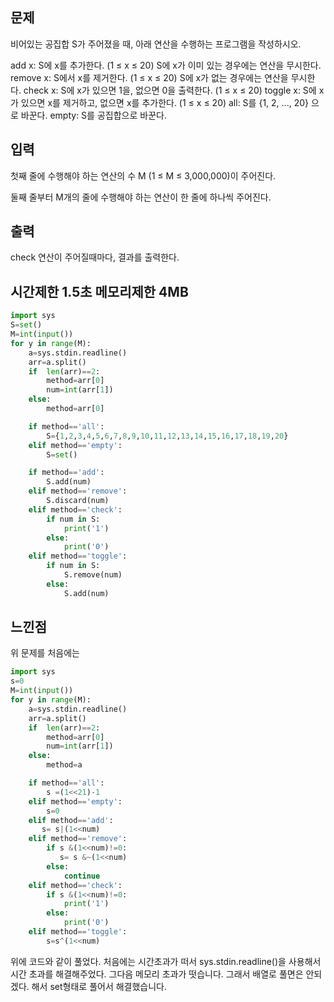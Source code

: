 ## 문제
비어있는 공집합 S가 주어졌을 때, 아래 연산을 수행하는 프로그램을 작성하시오.

add x: S에 x를 추가한다. (1 ≤ x ≤ 20) S에 x가 이미 있는 경우에는 연산을 무시한다.
remove x: S에서 x를 제거한다. (1 ≤ x ≤ 20) S에 x가 없는 경우에는 연산을 무시한다.
check x: S에 x가 있으면 1을, 없으면 0을 출력한다. (1 ≤ x ≤ 20)
toggle x: S에 x가 있으면 x를 제거하고, 없으면 x를 추가한다. (1 ≤ x ≤ 20)
all: S를 {1, 2, ..., 20} 으로 바꾼다.
empty: S를 공집합으로 바꾼다. 
## 입력
첫째 줄에 수행해야 하는 연산의 수 M (1 ≤ M ≤ 3,000,000)이 주어진다.

둘째 줄부터 M개의 줄에 수행해야 하는 연산이 한 줄에 하나씩 주어진다.

## 출력
check 연산이 주어질때마다, 결과를 출력한다.

## 시간제한 1.5초 메모리제한 4MB

```python
import sys
S=set()
M=int(input())
for y in range(M):
    a=sys.stdin.readline()
    arr=a.split()
    if  len(arr)==2:
        method=arr[0]
        num=int(arr[1])
    else:
        method=arr[0]

    if method=='all':
        S={1,2,3,4,5,6,7,8,9,10,11,12,13,14,15,16,17,18,19,20}
    elif method=='empty':
        S=set()

    if method=='add':
        S.add(num)
    elif method=='remove':
        S.discard(num)
    elif method=='check':
        if num in S:
            print('1')
        else:
            print('0')
    elif method=='toggle':
        if num in S:
            S.remove(num)
        else:
            S.add(num)
```

## 느낀점
위 문제를 처음에는
``` python
import sys
s=0
M=int(input())
for y in range(M):
    a=sys.stdin.readline()
    arr=a.split()
    if  len(arr)==2:
        method=arr[0]
        num=int(arr[1])
    else:
        method=a

    if method=='all':
        s =(1<<21)-1
    elif method=='empty':
        s=0
    elif method=='add':
       s= s|(1<<num)
    elif method=='remove':
        if s &(1<<num)!=0:
           s= s &~(1<<num)
        else:
            continue
    elif method=='check':
        if s &(1<<num)!=0:
            print('1')
        else:
            print('0')
    elif method=='toggle':
        s=s^(1<<num)
```

위에 코드와 같이 풀었다. 처음에는 시간초과가 떠서 sys.stdin.readline()을 사용해서 시간 초과를 해결해주었다.
그다음 메모리 초과가 떳습니다. 그래서 배열로 풀면은 안되겠다. 해서 set형태로 풀어서 해결했습니다.

